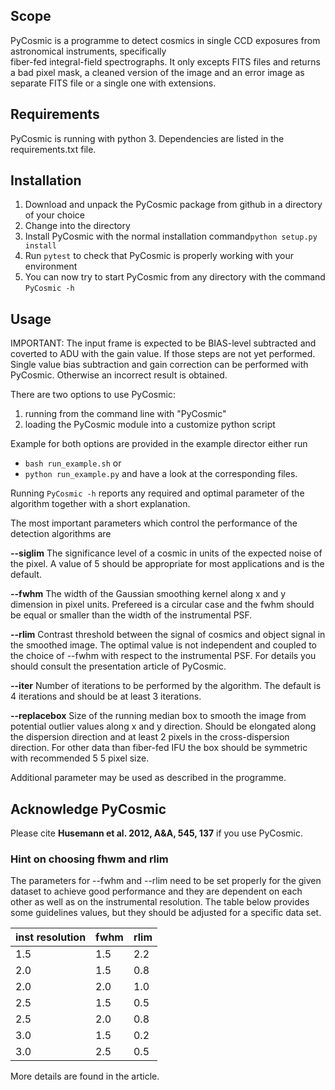## Scope
PyCosmic is a programme to detect cosmics in single CCD exposures from astronomical instruments, specifically  
fiber-fed integral-field spectrographs. It only excepts FITS files and returns a bad pixel mask, 
a cleaned version of the image and an error image as separate FITS file or a single one with extensions.

## Requirements
PyCosmic is running with python 3. Dependencies are listed in the requirements.txt file. 

## Installation
1. Download and unpack the PyCosmic package from github in a directory of your choice 
2. Change into the directory
3. Install PyCosmic with the normal installation command`python setup.py install`
4. Run `pytest` to check that PyCosmic is properly working with your environment
5. You can now try to start PyCosmic from any directory with the command `PyCosmic -h`

## Usage
IMPORTANT: The input frame is expected to be BIAS-level subtracted and coverted to ADU with the gain value. If those
steps are not yet performed. Single value bias subtraction and gain correction can be performed with PyCosmic. 
Otherwise an incorrect result is obtained. 

There are two options to use PyCosmic:
1. running from the command line with "PyCosmic"
2. loading the PyCosmic module into a customize python script

Example for both options are provided in the example director either run
* `bash run_example.sh` or 
* `python run_example.py`
and have a look at the corresponding files. 

Running `PyCosmic -h` reports any required and optimal parameter of the algorithm together with a short explanation. 

The most important parameters which control the performance of the detection algorithms are

**--siglim** The significance level of a cosmic in units of the expected noise of the pixel. 
A value of 5 should be appropriate for most applications and is the default.

**--fwhm**    The width of the Gaussian smoothing kernel along x and y dimension in pixel units. 
Prefereed is a circular case and the fwhm should be equal or smaller than the width of the instrumental PSF.

**--rlim**   Contrast threshold between the signal of cosmics and object signal in the smoothed image. 
The optimal value is not independent and coupled to the choice of --fwhm with respect to the instrumental PSF. 
For details you should consult the presentation article of PyCosmic.

**--iter**  Number of iterations to be performed by the algorithm. The default is 4 iterations and should be 
at least 3 iterations.

**--replacebox** Size of the running median box to smooth the image from potential outlier values along x and y 
direction. Should be elongated along the dispersion direction and at least 2 pixels in the cross-dispersion direction.
For other data than fiber-fed IFU the box should be symmetric with recommended 5 5 pixel size.

Additional parameter may be used as described in the programme.

## Acknowledge PyCosmic
Please cite **Husemann et al. 2012, A&A, 545, 137** if you use PyCosmic. 

### Hint on choosing fhwm and rlim
The parameters for --fwhm and --rlim need to be set properly for the given dataset to achieve good performance 
and they are dependent on each other as well as on the instrumental resolution. The table below provides some 
guidelines values, but they should be adjusted for a specific data set. 

inst resolution | fwhm  | rlim
----------------|-------|----- 
    1.5 |   1.5   | 2.2
    2.0 |   1.5	  |  0.8			
    2.0 |   2.0	  |  1.0					
    2.5 |   1.5   |  0.5
    2.5 |   2.0   |  0.8 
    3.0 |   1.5   |  0.2
    3.0 |   2.5   |  0.5

More details are found in the article.







